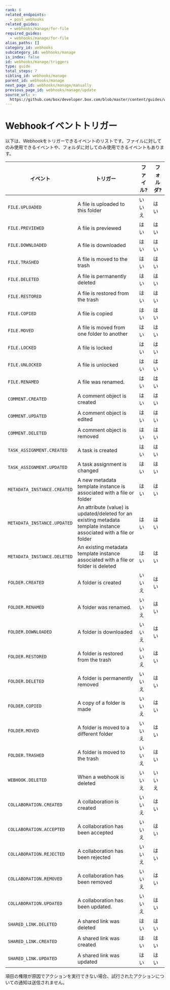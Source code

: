 ```yaml
---
rank: 6
related_endpoints:
  - post_webhooks
related_guides:
  - webhooks/manage/for-file
required_guides:
  - webhooks/manage/for-file
alias_paths: []
category_id: webhooks
subcategory_id: webhooks/manage
is_index: false
id: webhooks/manage/triggers
type: guide
total_steps: 7
sibling_id: webhooks/manage
parent_id: webhooks/manage
next_page_id: webhooks/manage/manually
previous_page_id: webhooks/manage/update
source_url: >-
  https://github.com/box/developer.box.com/blob/master/content/guides/webhooks/manage/triggers.md
---
```

# Webhookイベントトリガー

以下は、Webhookをトリガーできるイベントのリストです。ファイルに対してのみ使用できるイベントや、フォルダに対してのみ使用できるイベントもあります。

<!-- markdownlint-disable line-length -->

| イベント                        | トリガー                                                                                                                | ファイル? | フォルダ? |
| --------------------------- | ------------------------------------------------------------------------------------------------------------------- | ----- | ----- |
| `FILE.UPLOADED`             | A file is uploaded to this folder                                                                                   | いいえ   | はい    |
| `FILE.PREVIEWED`            | A file is previewed                                                                                                 | はい    | はい    |
| `FILE.DOWNLOADED`           | A file is downloaded                                                                                                | はい    | はい    |
| `FILE.TRASHED`              | A file is moved to the trash                                                                                        | はい    | はい    |
| `FILE.DELETED`              | A file is permanently deleted                                                                                       | はい    | はい    |
| `FILE.RESTORED`             | A file is restored from the trash                                                                                   | はい    | はい    |
| `FILE.COPIED`               | A file is copied                                                                                                    | はい    | はい    |
| `FILE.MOVED`                | A file is moved from one folder to another                                                                          | はい    | はい    |
| `FILE.LOCKED`               | A file is locked                                                                                                    | はい    | はい    |
| `FILE.UNLOCKED`             | A file is unlocked                                                                                                  | はい    | はい    |
| `FILE.RENAMED`              | A file was renamed.                                                                                                 | はい    | はい    |
| `COMMENT.CREATED`           | A comment object is created                                                                                         | はい    | はい    |
| `COMMENT.UPDATED`           | A comment object is edited                                                                                          | はい    | はい    |
| `COMMENT.DELETED`           | A comment object is removed                                                                                         | はい    | はい    |
| `TASK_ASSIGNMENT.CREATED`   | A task is created                                                                                                   | はい    | はい    |
| `TASK_ASSIGNMENT.UPDATED`   | A task assignment is changed                                                                                        | はい    | はい    |
| `METADATA_INSTANCE.CREATED` | A new metadata template instance is associated with a file or folder                                                | はい    | はい    |
| `METADATA_INSTANCE.UPDATED` | An attribute (value) is updated/deleted for an existing metadata template instance associated with a file or folder | はい    | はい    |
| `METADATA_INSTANCE.DELETED` | An existing metadata template instance associated with a file or folder is deleted                                  | はい    | はい    |
| `FOLDER.CREATED`            | A folder is created                                                                                                 | いいえ   | はい    |
| `FOLDER.RENAMED`            | A folder was renamed.                                                                                               | いいえ   | はい    |
| `FOLDER.DOWNLOADED`         | A folder is downloaded                                                                                              | いいえ   | はい    |
| `FOLDER.RESTORED`           | A folder is restored from the trash                                                                                 | いいえ   | はい    |
| `FOLDER.DELETED`            | A folder is permanently removed                                                                                     | いいえ   | はい    |
| `FOLDER.COPIED`             | A copy of a folder is made                                                                                          | いいえ   | はい    |
| `FOLDER.MOVED`              | A folder is moved to a different folder                                                                             | いいえ   | はい    |
| `FOLDER.TRASHED`            | A folder is moved to the trash                                                                                      | いいえ   | はい    |
| `WEBHOOK.DELETED`           | When a webhook is deleted                                                                                           | いいえ   | いいえ   |
| `COLLABORATION.CREATED`     | A collaboration is created                                                                                          | いいえ   | はい    |
| `COLLABORATION.ACCEPTED`    | A collaboration has been accepted                                                                                   | いいえ   | はい    |
| `COLLABORATION.REJECTED`    | A collaboration has been rejected                                                                                   | いいえ   | はい    |
| `COLLABORATION.REMOVED`     | A collaboration has been removed                                                                                    | いいえ   | はい    |
| `COLLABORATION.UPDATED`     | A collaboration has been updated.                                                                                   | いいえ   | はい    |
| `SHARED_LINK.DELETED`       | A shared link was deleted                                                                                           | はい    | はい    |
| `SHARED_LINK.CREATED`       | A shared link was created                                                                                           | はい    | はい    |
| `SHARED_LINK.UPDATED`       | A shared link was updated                                                                                           | はい    | はい    |

<!-- markdownlint-enable line-length -->

<Message type="notice">

項目の権限が原因でアクションを実行できない場合、試行されたアクションについての通知は送信されません。

</Mesage>

